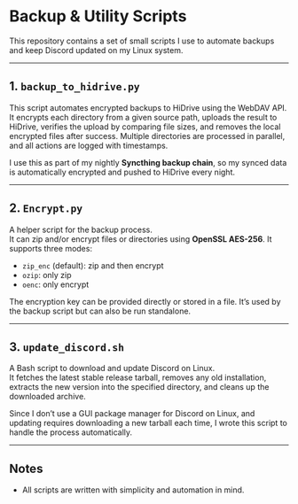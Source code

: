 # Backup & Utility Scripts

This repository contains a set of small scripts I use to automate backups and keep Discord updated on my Linux system.  

---

## 1. `backup_to_hidrive.py`
This script automates encrypted backups to HiDrive using the WebDAV API.  
It encrypts each directory from a given source path, uploads the result to HiDrive, verifies the upload by comparing file sizes, and removes the local encrypted files after success. Multiple directories are processed in parallel, and all actions are logged with timestamps.  

I use this as part of my nightly **Syncthing backup chain**, so my synced data is automatically encrypted and pushed to HiDrive every night.  

---

## 2. `Encrypt.py`
A helper script for the backup process.  
It can zip and/or encrypt files or directories using **OpenSSL AES-256**. It supports three modes:  
- `zip_enc` (default): zip and then encrypt  
- `ozip`: only zip  
- `oenc`: only encrypt  

The encryption key can be provided directly or stored in a file. It’s used by the backup script but can also be run standalone.  

---

## 3. `update_discord.sh`
A Bash script to download and update Discord on Linux.  
It fetches the latest stable release tarball, removes any old installation, extracts the new version into the specified directory, and cleans up the downloaded archive.  

Since I don’t use a GUI package manager for Discord on Linux, and updating requires downloading a new tarball each time, I wrote this script to handle the process automatically.  

---

## Notes
- All scripts are written with simplicity and automation in mind.

